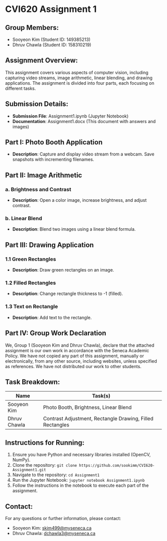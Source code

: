 # CVI620 Assignment 1

## Group Members:
- Sooyeon Kim (Student ID: 149385213)
- Dhruv Chawla (Student ID: 158310219)

## Assignment Overview:
This assignment covers various aspects of computer vision, including capturing video streams, image arithmetic, linear blending, and drawing applications. The assignment is divided into four parts, each focusing on different tasks.

## Submission Details:
- **Submission File**: Assignment1.ipynb (Jupyter Notebook)
- **Documentation**: Assignment1.docx (This document with answers and images)

## Part I: Photo Booth Application
- **Description**: Capture and display video stream from a webcam. Save snapshots with incrementing filenames.

## Part II: Image Arithmetic
### a. Brightness and Contrast
- **Description**: Open a color image, increase brightness, and adjust contrast.

### b. Linear Blend
- **Description**: Blend two images using a linear blend formula.

## Part III: Drawing Application
### 1.1 Green Rectangles
- **Description**: Draw green rectangles on an image.

### 1.2 Filled Rectangles
- **Description**: Change rectangle thickness to -1 (filled).

### 1.3 Text on Rectangle
- **Description**: Add text to the rectangle.

## Part IV: Group Work Declaration
We, Group 1 (Sooyeon Kim and Dhruv Chawla), declare that the attached assignment is our own work in accordance with the Seneca Academic Policy. We have not copied any part of this assignment, manually or electronically, from any other source, including websites, unless specified as references. We have not distributed our work to other students.

## Task Breakdown:
| Name          | Task(s)                                      |
|---------------|----------------------------------------------|
| Sooyeon Kim   | Photo Booth, Brightness, Linear Blend        |
| Dhruv Chawla  | Contrast Adjustment, Rectangle Drawing, Filled Rectangles |

## Instructions for Running:
1. Ensure you have Python and necessary libraries installed (OpenCV, NumPy).
2. Clone the repository: `git clone https://github.com/sookimm/CVI620-Assignment1.git`
3. Navigate to the repository: `cd Assignment1`
4. Run the Jupyter Notebook: `jupyter notebook Assignment1.ipynb`
5. Follow the instructions in the notebook to execute each part of the assignment.

## Contact:
For any questions or further information, please contact:
- Sooyeon Kim: [skim499@myseneca.ca](mailto:skim499@myseneca.ca)
- Dhruv Chawla: [dchawla3@myseneca.ca](mailto:dchawla3@myseneca.ca)
